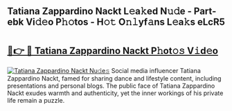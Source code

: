 ## Tatiana Zappardino Nackt L𝚎a𝚔ed N𝚞𝚍e - Part-ebk Vi𝚍𝚎o P𝚑𝚘tos - H𝚘𝚝 O𝚗𝚕yf𝚊ns L𝚎a𝚔s eLcR5

# <h2><a href="http://kf5lr9a.oniu.top/?m=Tatiana+Zappardino+Nackt">🔗👉 🔴 Tatiana Zappardino Nackt P𝚑ot𝚘𝚜 V𝚒d𝚎o</a></h2>

[![Tatiana Zappardino Nackt Nu𝚍e𝚜](https://i.imgur.com/0qMVB7G.gif)](http://kf5lr9a.oniu.top/?m=Tatiana+Zappardino+Nackt)
Social media influencer Tatiana Zappardino Nackt, famed for sharing dance and lifestyle content, including presentations and personal blogs. The public face of Tatiana Zappardino Nackt exudes warmth and authenticity, yet the inner workings of his private life remain a puzzle.  
